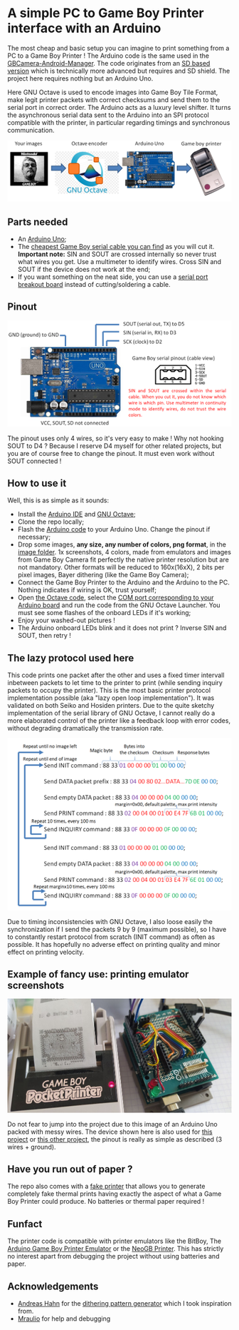 # A simple PC to Game Boy Printer interface with an Arduino

The most cheap and basic setup you can imagine to print something from a PC to a Game Boy Printer ! The Arduino code is the same used in the [GBCamera-Android-Manager](https://github.com/Raphael-Boichot/GBCamera-Android-Manager). The code originates from an [SD based version](https://github.com/Raphael-Boichot/The-Arduino-SD-Game-Boy-Printer) which is technically more advanced but requires and SD shield. The project here requires nothing but an Arduino Uno.

Here GNU Octave is used to encode images into Game Boy Tile Format, make legit printer packets with correct checksums and send them to the serial port in correct order. The Arduino acts as a luxury level shifter. It turns the asynchronous serial data sent to the Arduino into an SPI protocol compatible with the printer, in particular regarding timings and synchronous communication. 

![Game Boy Printer to Arduino Uno pinout](Pictures/Principle.png)

## Parts needed

- An [Arduino Uno](https://fr.aliexpress.com/item/32848546164.html);
- The [cheapest Game Boy serial cable you can find](https://fr.aliexpress.com/item/32698407220.html) as you will cut it. **Important note:** SIN and SOUT are crossed internally so never trust what wires you get. Use a multimeter to identify wires. Cross SIN and SOUT if the device does not work at the end;
- If you want something on the neat side, you can use a [serial port breakout board](https://www.tindie.com/products/vaguilar/gameboy-coloradvancesp-link-cable-breakout-board/) instead of cutting/soldering a cable.

## Pinout 

![Game Boy Printer to Arduino Uno pinout](Pictures/Pinout.png)

The pinout uses only 4 wires, so it's very easy to make ! Why not hooking SOUT to D4 ? Because I reserve D4 myself for other related projects, but you are of course free to change the pinout. It must even work without SOUT connected !

## How to use it

Well, this is as simple as it sounds:
- Install the [Arduino IDE](https://www.arduino.cc/en/software) and [GNU Octave](https://octave.org/);
- Clone the repo locally;
- Flash the [Arduino code](https://github.com/Raphael-Boichot/PC-to-Game-Boy-Printer-interface/blob/main/Arduino_interface/Arduino_interface.ino) to your Arduino Uno. Change the pinout if necessary;
- Drop some images, **any size, any number of colors, png format**, in the [image folder](https://github.com/Raphael-Boichot/PC-to-Game-Boy-Printer-interface/tree/main/Octave_Interface/Images). 1x screenshots, 4 colors, made from emulators and images from Game Boy Camera fit perfectly the native printer resolution but are not mandatory. Other formats will be reduced to 160x(16xX), 2 bits per pixel images, Bayer dithering (like the Game Boy Camera);
- Connect the Game Boy Printer to the Arduino and the Arduino to the PC. Nothing indicates if wiring is OK, trust yourself;
- Open [the Octave code](https://github.com/Raphael-Boichot/PC-to-Game-Boy-Printer-interface/blob/main/Octave_Interface/Direct_Converter.m), select the [COM port corresponding to your Arduino board](https://github.com/Raphael-Boichot/PC-to-Game-Boy-Printer-interface/blob/e13f0a8247043a577f75674304a3ea3e64e7e601/Octave_Interface/Direct_Converter.m#L10) and run the code from the GNU Octave Launcher. You must see some flashes of the onboard LEDs if it's working;
- Enjoy your washed-out pictures !
- The Arduino onboard LEDs blink and it does not print ? Inverse SIN and SOUT, then retry !

## The lazy protocol used here

This code prints one packet after the other and uses a fixed timer intervall inbetween packets to let time to the printer to print (while sending inquiry packets to occupy the printer). This is the most basic printer protocol implementation possible (aka "lazy open loop implementation"). It was validated on both Seiko and Hosiden printers. Due to the quite sketchy implementation of the serial library of GNU Octave, I cannot really do a more elaborated control of the printer like a feedback loop with error codes, without degrading dramatically the transmission rate.

![Protocol](Pictures/Protocol.png)

Due to timing inconsistencies with GNU Octave, I also loose easily the synchronization if I send the packets 9 by 9 (maximum possible), so I have to constantly restart protocol from scratch (INIT command) as often as possible. It has hopefully no adverse effect on printing quality and minor effect on printing velocity.

## Example of fancy use: printing emulator screenshots

![Fancy use](Pictures/Setup.jpg)

Do not fear to jump into the project due to this image of an Arduino Uno packed with messy wires. The device shown here is also used for [this project](https://github.com/Raphael-Boichot/Play-with-the-Game-Boy-Camera-Mitsubishi-M64282FP-sensor) or [this other project](https://github.com/Raphael-Boichot/A-penultimate-Arduino-DHT22-recorder), the pinout is really as simple as described (3 wires + ground).

## Have you run out of paper ?

The repo also comes with a [fake printer](https://github.com/Raphael-Boichot/PC-to-Game-Boy-Printer-interface/tree/main/Research/The%20Fake%20Printer) that allows you to generate completely fake thermal prints having exactly the aspect of what a Game Boy Printer could produce. No batteries or thermal paper required ! 

## Funfact

The printer code is compatible with printer emulators like the BitBoy, The [Arduino Game Boy Printer Emulator](https://github.com/mofosyne/arduino-gameboy-printer-emulator) or the [NeoGB Printer](https://github.com/zenaro147/NeoGB-Printer). This has strictly no interest apart from debugging the project without using batteries and paper.

## Acknowledgements

- [Andreas Hahn](https://github.com/HerrZatacke) for the [dithering pattern generator](https://herrzatacke.github.io/dither-pattern-gen/) which I took inspiration from.
- [Mraulio](https://github.com/Mraulio) for help and debugging

